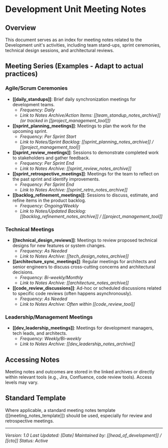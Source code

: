 # Development Unit Meeting Notes

## Overview
This document serves as an index for meeting notes related to the Development unit's activities, including team stand-ups, sprint ceremonies, technical design sessions, and architectural reviews.

## Meeting Series (Examples - Adapt to actual practices)

### Agile/Scrum Ceremonies
- **[[daily_standups]]**: Brief daily synchronization meetings for development teams.
    - *Frequency: Daily*
    - *Link to Notes Archive/Action Items: [[team_standup_notes_archive]] (or tracked in [[project_management_tool]])*
- **[[sprint_planning_meetings]]**: Meetings to plan the work for the upcoming sprint.
    - *Frequency: Per Sprint Start*
    - *Link to Notes/Sprint Backlog: [[sprint_planning_notes_archive]] / [[project_management_tool]]*
- **[[sprint_review_meetings]]**: Sessions to demonstrate completed work to stakeholders and gather feedback.
    - *Frequency: Per Sprint End*
    - *Link to Notes Archive: [[sprint_review_notes_archive]]*
- **[[sprint_retrospective_meetings]]**: Meetings for the team to reflect on the past sprint and identify improvements.
    - *Frequency: Per Sprint End*
    - *Link to Notes Archive: [[sprint_retro_notes_archive]]*
- **[[backlog_refinement_meetings]]**: Sessions to discuss, estimate, and refine items in the product backlog.
    - *Frequency: Ongoing/Weekly*
    - *Link to Notes/Updated Backlog: [[backlog_refinement_notes_archive]] / [[project_management_tool]]*

### Technical Meetings
- **[[technical_design_reviews]]**: Meetings to review proposed technical designs for new features or system changes.
    - *Frequency: As Needed*
    - *Link to Notes Archive: [[tech_design_notes_archive]]*
- **[[architecture_sync_meetings]]**: Regular meetings for architects and senior engineers to discuss cross-cutting concerns and architectural decisions.
    - *Frequency: Bi-weekly/Monthly*
    - *Link to Notes Archive: [[architecture_notes_archive]]*
- **[[code_review_discussions]]**: Ad-hoc or scheduled discussions related to specific code reviews (often happens asynchronously).
    - *Frequency: As Needed*
    - *Link to Notes Archive: Often within [[code_review_tool]]*

### Leadership/Management Meetings
- **[[dev_leadership_meetings]]**: Meetings for development managers, tech leads, and architects.
    - *Frequency: Weekly/Bi-weekly*
    - *Link to Notes Archive: [[dev_leadership_notes_archive]]*

## Accessing Notes
Meeting notes and outcomes are stored in the linked archives or directly within relevant tools (e.g., Jira, Confluence, code review tools). Access levels may vary.

## Standard Template
Where applicable, a standard meeting notes template ([[meeting_notes_template]]) should be used, especially for review and retrospective meetings.

---
*Version: 1.0*
*Last Updated: [Date]*
*Maintained by: [[head_of_development]] / [[cto]]*
*Status: Active* 